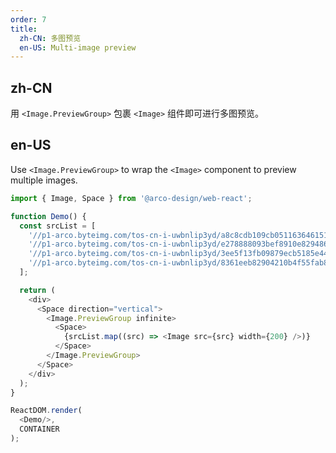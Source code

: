 ```yaml
---
order: 7
title:
  zh-CN: 多图预览
  en-US: Multi-image preview
---
```


## zh-CN

用 `<Image.PreviewGroup>` 包裹 `<Image>` 组件即可进行多图预览。

## en-US

Use `<Image.PreviewGroup>` to wrap the `<Image>` component to preview multiple images.

```js
import { Image, Space } from '@arco-design/web-react';

function Demo() {
  const srcList = [
    '//p1-arco.byteimg.com/tos-cn-i-uwbnlip3yd/a8c8cdb109cb051163646151a4a5083b.png~tplv-uwbnlip3yd-webp.webp',
    '//p1-arco.byteimg.com/tos-cn-i-uwbnlip3yd/e278888093bef8910e829486fb45dd69.png~tplv-uwbnlip3yd-webp.webp',
    '//p1-arco.byteimg.com/tos-cn-i-uwbnlip3yd/3ee5f13fb09879ecb5185e440cef6eb9.png~tplv-uwbnlip3yd-webp.webp',
    '//p1-arco.byteimg.com/tos-cn-i-uwbnlip3yd/8361eeb82904210b4f55fab888fe8416.png~tplv-uwbnlip3yd-webp.webp',
  ];

  return (
    <div>
      <Space direction="vertical">
        <Image.PreviewGroup infinite>
          <Space>
            {srcList.map((src) => <Image src={src} width={200} />)}
          </Space>
        </Image.PreviewGroup>
      </Space>
    </div>
  );
}

ReactDOM.render(
  <Demo/>,
  CONTAINER
);
```
